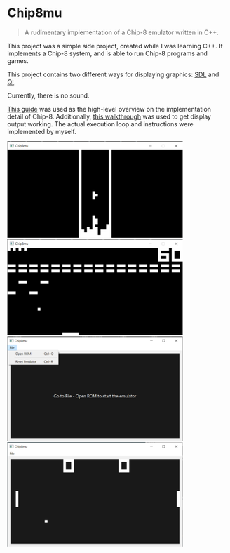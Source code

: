 # Chip8mu

> A rudimentary implementation of a Chip-8 emulator written in C++.

This project was a simple side project, created while I was learning C++. It implements a Chip-8 system, and is able to run Chip-8 programs and games.

This project contains two different ways for displaying graphics: [SDL](https://www.libsdl.org/) and [Qt](https://www.qt.io/).

Currently, there is no sound.

[This guide](https://tobiasvl.github.io/blog/write-a-chip-8-emulator/) was used as the high-level overview on the implementation detail of Chip-8.
Additionally, [this walkthrough](https://austinmorlan.com/posts/chip8_emulator/) was used to get display output working.
The actual execution loop and instructions were implemented by myself.

<img src="docs/chip8_1.png" alt="Tetris running on Chip-8" title="Tetris" width="400px">
<img src="docs/chip8_2.png" alt="Brick breaker running on Chip-8" title="Brick Breaker" width="400px">
<img src="docs/chip8_3.png" alt="Qt implementation of Chip-8" title="Qt version" width="400px">
<img src="docs/chip8_4.png" alt="Pong running on Qt Chip-8" title="Pong" width="400px">
